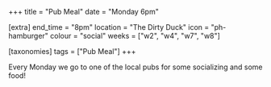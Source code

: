 +++
title = "Pub Meal"
date = "Monday 6pm"

[extra]
end_time = "8pm"
location = "The Dirty Duck"
icon = "ph-hamburger"
colour = "social"
weeks = ["w2", "w4", "w7", "w8"]

[taxonomies]
tags = ["Pub Meal"]
+++

Every Monday we go to one of the local pubs for some socializing and some food!
